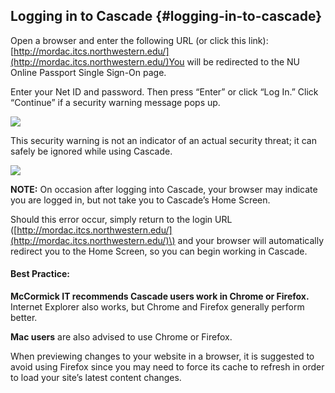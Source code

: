 ## Logging in to Cascade {#logging-in-to-cascade}

Open a browser and enter the following URL \(or click this link\): [http://mordac.itcs.northwestern.edu/](http://mordac.itcs.northwestern.edu/)You will be redirected to the NU Online Passport Single Sign-On page.

Enter your Net ID and password. Then press “Enter” or click “Log In.” Click “Continue” if a security warning message pops up.

![](https://northwestern-engineering.gitbooks.io/main-mccormick-site/content/assets/5.png)

This security warning is not an indicator of an actual security threat; it can safely be ignored while using Cascade.

![](https://northwestern-engineering.gitbooks.io/main-mccormick-site/content/assets/6.jpeg)

**NOTE:** On occasion after logging into Cascade, your browser may indicate you are logged in, but not take you to Cascade’s Home Screen.

Should this error occur, simply return to the login URL \([http://mordac.itcs.northwestern.edu/](http://mordac.itcs.northwestern.edu/)\) and your browser will automatically redirect you to the Home Screen, so you can begin working in Cascade.

#### Best Practice:

**McCormick IT recommends Cascade users work in Chrome or Firefox.** Internet Explorer also works, but Chrome and Firefox generally perform better.

**Mac users** are also advised to use Chrome or Firefox.

When previewing changes to your website in a browser, it is suggested to avoid using Firefox since you may need to force its cache to refresh in order to load your site’s latest content changes.

